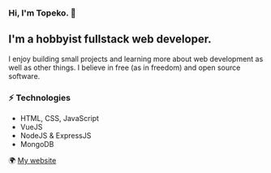 ### Hi, I'm Topeko. 👋

## I'm a hobbyist fullstack web developer.

I enjoy building small projects and learning more about web development as well as other things. I believe in free (as in freedom) and open source software.

### ⚡️ Technologies
* HTML, CSS, JavaScript
* VueJS
* NodeJS & ExpressJS
* MongoDB

🌍 [My website]()
